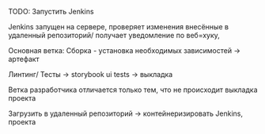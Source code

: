 TODO: Запустить Jenkins

Jenkins запущен на сервере, проверяет изменения внесённые в удаленный репозиторий/ получает уведомление по веб=хуку,

Основная ветка:
Сборка - установка необходимых зависимостей -> артефакт

Линтинг/ Тесты  -> storybook ui tests -> выкладка

Ветка разработчика отличается только тем, что не происходит выкладка проекта

Загрузить в удаленный репозиторий -> контейнеризировать Jenkins, проекта
